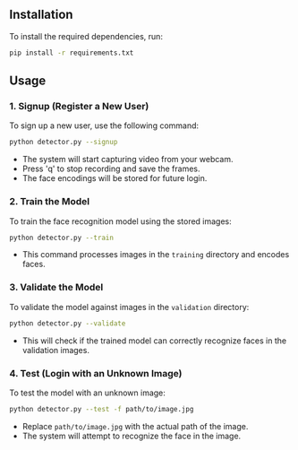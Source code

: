
## Installation
To install the required dependencies, run:
```sh
pip install -r requirements.txt
```

## Usage

### 1. Signup (Register a New User)
To sign up a new user, use the following command:
```sh
python detector.py --signup
```
- The system will start capturing video from your webcam.
- Press 'q' to stop recording and save the frames.
- The face encodings will be stored for future login.

### 2. Train the Model
To train the face recognition model using the stored images:
```sh
python detector.py --train
```
- This command processes images in the `training` directory and encodes faces.

### 3. Validate the Model
To validate the model against images in the `validation` directory:
```sh
python detector.py --validate
```
- This will check if the trained model can correctly recognize faces in the validation images.

### 4. Test (Login with an Unknown Image)
To test the model with an unknown image:
```sh
python detector.py --test -f path/to/image.jpg
```
- Replace `path/to/image.jpg` with the actual path of the image.
- The system will attempt to recognize the face in the image.
